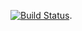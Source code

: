 [![Build Status](https://travis-ci.org/djuanit0x/temperature-travis-lab.svg?branch=master)](https://travis-ci.org/djuanit0x/temperature-travis-lab).

